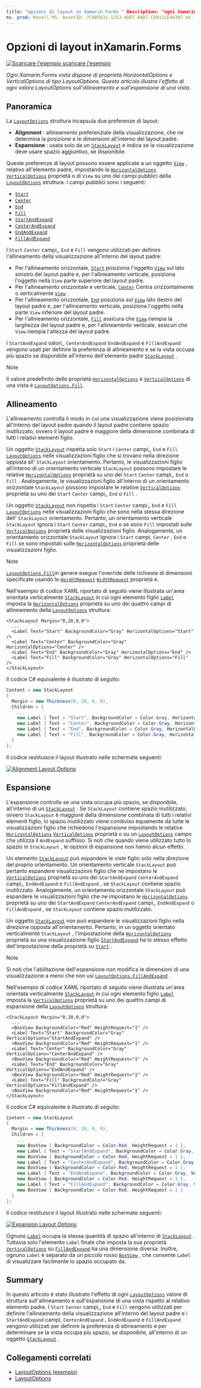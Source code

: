 ```yaml
---
title: "opzioni di layout in Xamarin.Forms " Description: "ogni Xamarin.Forms vista include le proprietà HorizontalOptions e VerticalOptions di tipo LayoutOptions. In questo articolo viene illustrato l'effetto di ogni valore LayoutOptions sull'allineamento e sull'espansione di una vista.
ms. prod: Novell MS. AssetID: 7CAB5631-5153-4DEF-8AD7-C6011CE44307 ms. Technology: Novell-Forms Author: davidbritch ms. Author: dabritch ms. Date: 02/10/2017 no-loc: [ Xamarin.Forms , Xamarin.Essentials ]
---
```


# <a name="layout-options-in-xamarinforms"></a>Opzioni di layout inXamarin.Forms

[![Scaricare ](~/media/shared/download.png) l'esempio scaricare l'esempio](https://docs.microsoft.com/samples/xamarin/xamarin-forms-samples/userinterface-layoutoptions)

_Ogni Xamarin.Forms vista dispone di proprietà HorizontalOptions e VerticalOptions di tipo LayoutOptions. Questo articolo illustra l'effetto di ogni valore LayoutOptions sull'allineamento e sull'espansione di una vista._

## <a name="overview"></a>Panoramica

La [`LayoutOptions`](xref:Xamarin.Forms.LayoutOptions) struttura incapsula due preferenze di layout:

- **Alignment** : allineamento preferenziale della visualizzazione, che ne determina la posizione e le dimensioni all'interno del layout padre.
- **Espansione** : usata solo da un [`StackLayout`](xref:Xamarin.Forms.StackLayout) e indica se la visualizzazione deve usare spazio aggiuntivo, se disponibile.

Queste preferenze di layout possono essere applicate a un oggetto [`View`](xref:Xamarin.Forms.View) , relativo all'elemento padre, impostando la [`HorizontalOptions`](xref:Xamarin.Forms.View.HorizontalOptions) [`VerticalOptions`](xref:Xamarin.Forms.View.VerticalOptions) proprietà o di `View` su uno dei campi pubblici della [`LayoutOptions`](xref:Xamarin.Forms.LayoutOptions) struttura. I campi pubblici sono i seguenti:

- [`Start`](xref:Xamarin.Forms.LayoutOptions.Start)
- [`Center`](xref:Xamarin.Forms.LayoutOptions.Center)
- [`End`](xref:Xamarin.Forms.LayoutOptions.End)
- [`Fill`](xref:Xamarin.Forms.LayoutOptions.Fill)
- [`StartAndExpand`](xref:Xamarin.Forms.LayoutOptions.StartAndExpand)
- [`CenterAndExpand`](xref:Xamarin.Forms.LayoutOptions.CenterAndExpand)
- [`EndAndExpand`](xref:Xamarin.Forms.LayoutOptions.EndAndExpand)
- [`FillAndExpand`](xref:Xamarin.Forms.LayoutOptions.FillAndExpand)

I `Start` `Center` campi,, `End` e `Fill` vengono utilizzati per definire l'allineamento della visualizzazione all'interno del layout padre:

- Per l'allineamento orizzontale, [`Start`](xref:Xamarin.Forms.LayoutOptions.Start) posiziona l'oggetto [`View`](xref:Xamarin.Forms.View) sul lato sinistro del layout padre e, per l'allineamento verticale, posiziona l'oggetto nella `View` parte superiore del layout padre.
- Per l'allineamento orizzontale e verticale, [`Center`](xref:Xamarin.Forms.LayoutOptions.Center) Centra orizzontalmente o verticalmente [`View`](xref:Xamarin.Forms.View) .
- Per l'allineamento orizzontale, [`End`](xref:Xamarin.Forms.LayoutOptions.End) posiziona sul [`View`](xref:Xamarin.Forms.View) lato destro del layout padre e, per l'allineamento verticale, posiziona l'oggetto nella parte `View` inferiore del layout padre.
- Per l'allineamento orizzontale, [`Fill`](xref:Xamarin.Forms.LayoutOptions.Fill) assicura che [`View`](xref:Xamarin.Forms.View) riempia la larghezza del layout padre e, per l'allineamento verticale, assicuri che `View` riempia l'altezza del layout padre.

I `StartAndExpand` valori,, `CenterAndExpand` `EndAndExpand` e `FillAndExpand` vengono usati per definire la preferenza di allineamento e se la vista occupa più spazio se disponibile all'interno dell'elemento padre [`StackLayout`](xref:Xamarin.Forms.StackLayout) .

> [!NOTE]
> Il valore predefinito delle proprietà [`HorizontalOptions`](xref:Xamarin.Forms.View.HorizontalOptions) e [`VerticalOptions`](xref:Xamarin.Forms.View.VerticalOptions) di una vista è [`LayoutOptions.Fill`](xref:Xamarin.Forms.LayoutOptions.Fill).

## <a name="alignment"></a>Allineamento

L'allineamento controlla il modo in cui una visualizzazione viene posizionata all'interno del layout padre quando il layout padre contiene spazio inutilizzato, ovvero il layout padre è maggiore della dimensione combinata di tutti i relativi elementi figlio.

Un oggetto [`StackLayout`](xref:Xamarin.Forms.StackLayout) rispetta solo `Start` i `Center` campi,, `End` e `Fill` [`LayoutOptions`](xref:Xamarin.Forms.LayoutOptions) nelle visualizzazioni figlio che si trovano nella direzione opposta all' `StackLayout` orientamento. Pertanto, le visualizzazioni figlio all'interno di un orientamento verticale `StackLayout` possono impostare le relative [`HorizontalOptions`](xref:Xamarin.Forms.View.HorizontalOptions) proprietà su uno dei `Start` `Center` campi,, `End` o `Fill` . Analogamente, le visualizzazioni figlio all'interno di un orientamento orizzontale `StackLayout` possono impostare le relative [`VerticalOptions`](xref:Xamarin.Forms.View.VerticalOptions) proprietà su uno dei `Start` `Center` campi,, `End` o `Fill` .

Un oggetto [`StackLayout`](xref:Xamarin.Forms.StackLayout) non rispetta i `Start` `Center` campi,, `End` e `Fill` [`LayoutOptions`](xref:Xamarin.Forms.LayoutOptions) nelle visualizzazioni figlio che sono nella stessa direzione dell' `StackLayout` orientamento. Pertanto, un orientamento verticale `StackLayout` Ignora i `Start` `Center` campi,, `End` o se sono `Fill` impostati sulle [`VerticalOptions`](xref:Xamarin.Forms.View.VerticalOptions) proprietà delle visualizzazioni figlio. Analogamente, un orientamento orizzontale `StackLayout` Ignora i `Start` campi, `Center` , `End` o `Fill` se sono impostati sulle [`HorizontalOptions`](xref:Xamarin.Forms.View.HorizontalOptions) proprietà delle visualizzazioni figlio.

> [!NOTE]
> [`LayoutOptions.Fill`](xref:Xamarin.Forms.LayoutOptions.Fill)in genere esegue l'override delle richieste di dimensioni specificate usando le [`HeightRequest`](xref:Xamarin.Forms.VisualElement.HeightRequest) [`WidthRequest`](xref:Xamarin.Forms.VisualElement.WidthRequest) proprietà e.

Nell'esempio di codice XAML riportato di seguito viene illustrata un'area orientata verticalmente [`StackLayout`](xref:Xamarin.Forms.StackLayout) in cui ogni elemento figlio [`Label`](xref:Xamarin.Forms.Label) imposta la [`HorizontalOptions`](xref:Xamarin.Forms.View.HorizontalOptions) proprietà su uno dei quattro campi di allineamento della [`LayoutOptions`](xref:Xamarin.Forms.LayoutOptions) struttura:

```xaml
<StackLayout Margin="0,20,0,0">
  ...
  <Label Text="Start" BackgroundColor="Gray" HorizontalOptions="Start" />
  <Label Text="Center" BackgroundColor="Gray" HorizontalOptions="Center" />
  <Label Text="End" BackgroundColor="Gray" HorizontalOptions="End" />
  <Label Text="Fill" BackgroundColor="Gray" HorizontalOptions="Fill" />
</StackLayout>
```

Il codice C# equivalente è illustrato di seguito:

```csharp
Content = new StackLayout
{
  Margin = new Thickness(0, 20, 0, 0),
  Children = {
    ...
    new Label { Text = "Start", BackgroundColor = Color.Gray, HorizontalOptions = LayoutOptions.Start },
    new Label { Text = "Center", BackgroundColor = Color.Gray, HorizontalOptions = LayoutOptions.Center },
    new Label { Text = "End", BackgroundColor = Color.Gray, HorizontalOptions = LayoutOptions.End },
    new Label { Text = "Fill", BackgroundColor = Color.Gray, HorizontalOptions = LayoutOptions.Fill }
  }
};
```

Il codice restituisce il layout illustrato nelle schermate seguenti:

[![](layout-options-images/alignment.png "Alignment Layout Options")](layout-options-images/alignment-large.png#lightbox "Alignment Layout Options")

## <a name="expansion"></a>Espansione

L'espansione controlla se una vista occupa più spazio, se disponibile, all'interno di un [`StackLayout`](xref:Xamarin.Forms.StackLayout) . Se `StackLayout` contiene spazio inutilizzato, ovvero `StackLayout` è maggiore della dimensione combinata di tutti i relativi elementi figlio, lo spazio inutilizzato viene condiviso equamente da tutte le visualizzazioni figlio che richiedono l'espansione impostando le relative [`HorizontalOptions`](xref:Xamarin.Forms.View.HorizontalOptions) [`VerticalOptions`](xref:Xamarin.Forms.View.VerticalOptions) proprietà o su un [`LayoutOptions`](xref:Xamarin.Forms.LayoutOptions) campo che utilizza il `AndExpand` suffisso. Si noti che quando viene utilizzato tutto lo spazio in `StackLayout` , le opzioni di espansione non hanno alcun effetto.

Un elemento [`StackLayout`](xref:Xamarin.Forms.StackLayout) può espandere le viste figlio solo nella direzione del proprio orientamento. Un orientamento verticale `StackLayout` può pertanto espandere visualizzazioni figlio che ne impostano le [`VerticalOptions`](xref:Xamarin.Forms.View.VerticalOptions) proprietà su uno dei `StartAndExpand` `CenterAndExpand` campi,, `EndAndExpand` o `FillAndExpand` , se `StackLayout` contiene spazio inutilizzato. Analogamente, un orientamento orizzontale `StackLayout` può espandere le visualizzazioni figlio che ne impostano le [`HorizontalOptions`](xref:Xamarin.Forms.View.HorizontalOptions) proprietà su uno dei `StartAndExpand` `CenterAndExpand` campi,, `EndAndExpand` o `FillAndExpand` , se `StackLayout` contiene spazio inutilizzato.

Un oggetto [`StackLayout`](xref:Xamarin.Forms.StackLayout) non può espandere le visualizzazioni figlio nella direzione opposta all'orientamento. Pertanto, in un oggetto orientato verticalmente `StackLayout` , l'impostazione della [`HorizontalOptions`](xref:Xamarin.Forms.View.HorizontalOptions) proprietà su una visualizzazione figlio [`StartAndExpand`](xref:Xamarin.Forms.LayoutOptions.StartAndExpand) ha lo stesso effetto dell'impostazione della proprietà su [`Start`](xref:Xamarin.Forms.LayoutOptions.Start) .

> [!NOTE]
> Si noti che l'abilitazione dell'espansione non modifica le dimensioni di una visualizzazione a meno che non usi [`LayoutOptions.FillAndExpand`](xref:Xamarin.Forms.LayoutOptions.FillAndExpand) .

Nell'esempio di codice XAML riportato di seguito viene illustrata un'area orientata verticalmente [`StackLayout`](xref:Xamarin.Forms.StackLayout) in cui ogni elemento figlio [`Label`](xref:Xamarin.Forms.Label) imposta la [`VerticalOptions`](xref:Xamarin.Forms.View.VerticalOptions) proprietà su uno dei quattro campi di espansione della [`LayoutOptions`](xref:Xamarin.Forms.LayoutOptions) struttura:

```xaml
<StackLayout Margin="0,20,0,0">
  ...
  <BoxView BackgroundColor="Red" HeightRequest="1" />
  <Label Text="Start" BackgroundColor="Gray" VerticalOptions="StartAndExpand" />
  <BoxView BackgroundColor="Red" HeightRequest="1" />
  <Label Text="Center" BackgroundColor="Gray" VerticalOptions="CenterAndExpand" />
  <BoxView BackgroundColor="Red" HeightRequest="1" />
  <Label Text="End" BackgroundColor="Gray" VerticalOptions="EndAndExpand" />
  <BoxView BackgroundColor="Red" HeightRequest="1" />
  <Label Text="Fill" BackgroundColor="Gray" VerticalOptions="FillAndExpand" />
  <BoxView BackgroundColor="Red" HeightRequest="1" />
</StackLayout>
```

Il codice C# equivalente è illustrato di seguito:

```csharp
Content = new StackLayout
{
  Margin = new Thickness(0, 20, 0, 0),
  Children = {
    ...
    new BoxView { BackgroundColor = Color.Red, HeightRequest = 1 },
    new Label { Text = "StartAndExpand", BackgroundColor = Color.Gray, VerticalOptions = LayoutOptions.StartAndExpand },
    new BoxView { BackgroundColor = Color.Red, HeightRequest = 1 },
    new Label { Text = "CenterAndExpand", BackgroundColor = Color.Gray, VerticalOptions = LayoutOptions.CenterAndExpand },
    new BoxView { BackgroundColor = Color.Red, HeightRequest = 1 },
    new Label { Text = "EndAndExpand", BackgroundColor = Color.Gray, VerticalOptions = LayoutOptions.EndAndExpand },
    new BoxView { BackgroundColor = Color.Red, HeightRequest = 1 },
    new Label { Text = "FillAndExpand", BackgroundColor = Color.Gray, VerticalOptions = LayoutOptions.FillAndExpand },
    new BoxView { BackgroundColor = Color.Red, HeightRequest = 1 }
  }
};
```

Il codice restituisce il layout illustrato nelle schermate seguenti:

[![](layout-options-images/expansion.png "Expansion Layout Options")](layout-options-images/expansion-large.png#lightbox "Expansion Layout Options")

Ognuno [`Label`](xref:Xamarin.Forms.Label) occupa la stessa quantità di spazio all'interno di [`StackLayout`](xref:Xamarin.Forms.StackLayout) . Tuttavia solo l'elemento `Label` finale che imposta la sua proprietà [`VerticalOptions`](xref:Xamarin.Forms.View.VerticalOptions) su [`FillAndExpand`](xref:Xamarin.Forms.LayoutOptions.FillAndExpand) ha una dimensione diversa. Inoltre, ognuno `Label` è separato da un piccolo rosso [`BoxView`](xref:Xamarin.Forms.BoxView) , che consente `Label` di visualizzare facilmente lo spazio occupato da.

## <a name="summary"></a>Summary

In questo articolo è stato illustrato l'effetto di ogni [`LayoutOptions`](xref:Xamarin.Forms.LayoutOptions) valore di struttura sull'allineamento e sull'espansione di una vista rispetto al relativo elemento padre. I `Start` `Center` campi,, `End` e `Fill` vengono utilizzati per definire l'allineamento della visualizzazione all'interno del layout padre e i `StartAndExpand` campi, `CenterAndExpand` , `EndAndExpand` e `FillAndExpand` vengono utilizzati per definire la preferenza di allineamento e per determinare se la vista occupa più spazio, se disponibile, all'interno di un oggetto [`StackLayout`](xref:Xamarin.Forms.StackLayout) .

## <a name="related-links"></a>Collegamenti correlati

- [LayoutOptions (esempio)](https://docs.microsoft.com/samples/xamarin/xamarin-forms-samples/userinterface-layoutoptions)
- [LayoutOptions](xref:Xamarin.Forms.LayoutOptions)
